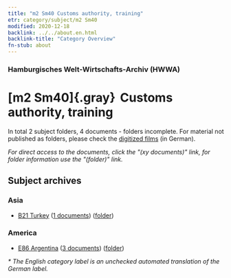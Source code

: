 ```yaml
---
title: "m2 Sm40 Customs authority, training"
etr: category/subject/m2 Sm40
modified: 2020-12-18
backlink: ../../about.en.html
backlink-title: "Category Overview"
fn-stub: about
---
```


### Hamburgisches Welt-Wirtschafts-Archiv (HWWA)
# [m2 Sm40]{.gray}&#8201; Customs authority, training&#160; 





In total 2 subject folders, 4 documents - folders incomplete.
For material not published as folders, please check the [digitized films](/film/h1_sh) (in German).

_For direct access to the documents, click the "(xy documents)" link, for folder information use the "(folder)" link._

## Subject archives



### Asia

- [B21 Turkey](../../../geo/about.en.html#B21) (<a href="https://dfg-viewer.de/show/?tx_dlf[id]=https://pm20.zbw.eu/mets/sh/1411xx/141111/2114xx/211409/public.mets.en.xml" target="_blank">1 documents</a>) ([folder](http://purl.org/pressemappe20/folder/sh/141111,211409))

### America

- [E86 Argentina](../../../geo/about.en.html#E86) (<a href="https://dfg-viewer.de/show/?tx_dlf[id]=https://pm20.zbw.eu/mets/sh/1416xx/141692/2114xx/211409/public.mets.en.xml" target="_blank">3 documents</a>) ([folder](http://purl.org/pressemappe20/folder/sh/141692,211409))


_* The English category label is an unchecked automated translation of the German label._


